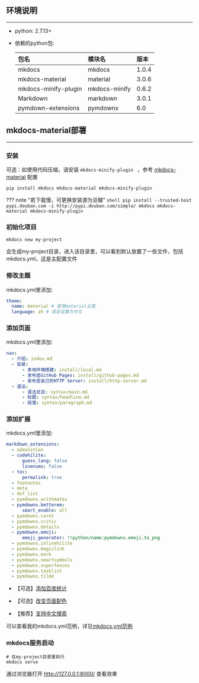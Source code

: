 ## **环境说明**

---

- python: 2.7.13+

- 依赖的python包:

	| 包名 | 模块名 | 版本 |
	| :-- | :---- | :--  |
	| mkdocs | mkdocs | 1.0.4 |
	| mkdocs-material | material | 3.0.6 |
    | mkdocs-minify-plugin | mkdocs-minify | 0.6.2 |
	| Markdown | markdown | 3.0.1 |
	| pymdown-extensions | pymdownx | 6.0 |



## **mkdocs-material部署**

---

### **安装**

可选：如使用代码压缩，请安装 `mkdocs-minify-plugin ` ，参考 [mkdocs-material](https://squidfunk.github.io/mkdocs-material/) 配置

```shell
pip install mkdocs mkdocs-material mkdocs-minify-plugin
```

??? note "若下载慢，可更换安装源为豆瓣"
	```shell
	pip install --trusted-host pypi.douban.com -i http://pypi.douban.com/simple/ mkdocs mkdocs-material mkdocs-minify-plugin
	```

### **初始化项目**

```text
mkdocs new my-project
```

会生成my-project目录，进入该目录里，可以看到默认放置了一些文件，包括mkdocs.yml，这是主配置文件

### **修改主题**

mkdocs.yml里添加:

```yaml
theme:
  name: material # 使用material主题
  language: zh # 语言设置为中文
```

### **添加页面**

mkdocs.yml里添加:

```yaml
nav:
  - 介绍: index.md
  - 安装:
      - 本地环境搭建: install/local.md
      - 发布至GitHub Pages: install/github-pages.md
      - 发布至自己的HTTP Server: install/http-server.md
  - 语法:
      - 语法总览: syntax/main.md
      - 标题: syntax/headline.md
      - 段落: syntax/paragraph.md
```

### **添加扩展**

mkdocs.yml里添加:

```yaml
markdown_extensions:
  - admonition
  - codehilite:
      guess_lang: false
      linenums: false
  - toc:
      permalink: true
  - footnotes
  - meta
  - def_list
  - pymdownx.arithmatex
  - pymdownx.betterem:
      smart_enable: all
  - pymdownx.caret
  - pymdownx.critic
  - pymdownx.details
  - pymdownx.emoji:
      emoji_generator: !!python/name:pymdownx.emoji.to_png
  - pymdownx.inlinehilite
  - pymdownx.magiclink
  - pymdownx.mark
  - pymdownx.smartsymbols
  - pymdownx.superfences
  - pymdownx.tasklist
  - pymdownx.tilde
```

- 【可选】[添加百度统计](./../../appendix/baidu_tongji/)

- 【可选】[改变页面配色](./../../appendix/color/)

- 【推荐】[支持中文搜索](https://squidfunk.github.io/mkdocs-material/setup/setting-up-site-search/)

可以查看我的mkdocs.yml范例，详见[mkdocs.yml范例](./../../appendix/yml/)

### **mkdocs服务启动**

```shell
# 在my-project目录里执行
mkdocs serve
```

通过浏览器打开 http://127.0.0.1:8000/ 查看效果
